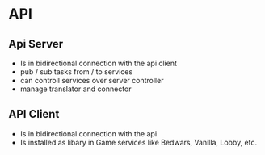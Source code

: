 # API

## Api Server
+ Is in bidirectional connection with the api client
+ pub / sub tasks from / to services
+ can controll services over server controller
+ manage translator and connector

## API Client
+ Is in bidirectional connection with the api 
+ Is installed as libary in Game services like Bedwars, Vanilla, Lobby, etc.